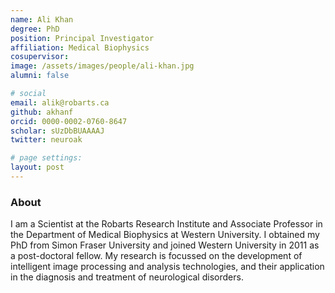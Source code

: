 ```yaml
---
name: Ali Khan
degree: PhD
position: Principal Investigator
affiliation: Medical Biophysics
cosupervisor:
image: /assets/images/people/ali-khan.jpg
alumni: false

# social
email: alik@robarts.ca
github: akhanf
orcid: 0000-0002-0760-8647
scholar: sUzDbBUAAAAJ
twitter: neuroak

# page settings:
layout: post
---
```


### About

I am a Scientist at the Robarts Research Institute and Associate Professor in the Department of Medical Biophysics at Western University. I obtained my PhD from Simon Fraser University and joined Western University in 2011 as a post-doctoral fellow. My research is focussed on the development of intelligent image processing and analysis technologies, and their application in the diagnosis and treatment of neurological disorders.
